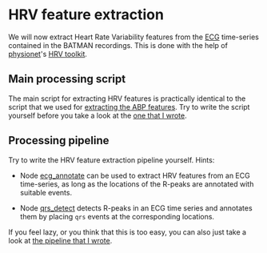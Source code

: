HRV feature extraction
===

We will now extract Heart Rate Variability features from the [ECG][ecg]
time-series contained in the BATMAN recordings. This is done with the help of
[physionet]'s [HRV toolkit][hrv_toolkit].

[ecg]: http://en.wikipedia.org/wiki/Electrocardiography
[hrv_toolkit]: http://physionet.org/tutorials/hrv-toolkit/
[physionet]: http://physionet.org/


## Main processing script

The main script for extracting HRV features is practically identical to the
script that we used for [extracting the ABP features][abp]. Try to write the
script yourself before you take a look at the [one that
I wrote][extract_abp_feat].

[abp]: ./abp_feat.md
[extract_abp_feat]: ./+batman/extract_abp_features.m


## Processing pipeline

Try to write the HRV feature extraction pipeline yourself. Hints:

* Node [ecg_annotate][ecg_annotate] can be used to extract HRV features from an
  ECG time-series, as long as the locations of the R-peaks are annotated with
  suitable events.

[ecg_annotate]: ../../+meegpipe/+node/+ecg_annotate/README.md

* Node [qrs_detect][qrs_detect] detects R-peaks in an ECG time series and
  annotates them by placing `qrs` events at the corresponding locations.

[qrs_detect]: ../../+meegpipe/+node/+qrs_detect/README.md

If you feel lazy, or you think that this is too easy, you can also just take a
look at [the pipeline that I wrote][mypipe].

[mypipe]: ./+batman/extract_hrv_features_pipeline.m
